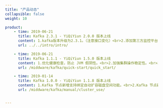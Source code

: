 ```yaml
---
title: "产品动态"
collapsible: false
weight: 10

product:
    - time: 2019-06-21
      title: Kafka 2.3.1 - YiQiYiun 2.0.0 版本上线
      content: 1.kafka版本升级为2.3.1。（注意接口变化）<br>2.添加第三方监控平台（可在配置文件中开启zabbix-agent）。
      url: ../../intro/intro/

    - time: 2019-06-21
      title: Kafka 1.1.1 - YiQiYiun 1.5.0 版本上线
      content: 1.优化健康检查，防止 JVM 假阴性。<br>2.加强集群操作稳定性。<br>3.关闭 OpenSSH 服务提高安全性。<br>4.优化数据清理参数，节省硬盘空间。<br>5.最大文件打开数 Max Open Files 增加到 500000。<br>6.开启 JVM Heap Dump 及新增日志文件查看器以更高效定位问题。
      url: /middware/kafka/quick-start/quick_start/

    - time: 2019-01-14
      title: Kafka 1.0.0 - YiQiYiun 1.1.8 版本上线
      content: 1.Kafka 节点新增支持绑定自动扩容磁盘空间功能。<br>2.Kafka 节点新增支持绑定自动新增节点功能。
      url: /middware/kafka/manual/cluster_use/


---
```


